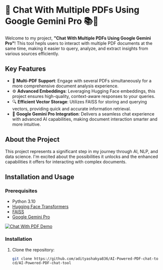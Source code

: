 # 🚀 Chat With Multiple PDFs Using Google Gemini Pro 📚💬

Welcome to my project, **"Chat With Multiple PDFs Using Google Gemini Pro"**! This tool hepls users to interact with multiple PDF documents at the same time, making it easier to query, analyze, and extract insights from various sources efficiently.

## Key Features

- 📝 **Multi-PDF Support**: Engage with several PDFs simultaneously for a more comprehensive document analysis experience.
- ⚙️ **Advanced Embeddings**: Leveraging Hugging Face embeddings, this project ensures high-quality, context-aware responses to your queries.
- 🔍 **Efficient Vector Storage**: Utilizes FAISS for storing and querying vectors, providing quick and accurate information retrieval.
- 🤖 **Google Gemini Pro Integration**: Delivers a seamless chat experience with advanced AI capabilities, making document interaction smarter and more intuitive.

## About the Project

This project represents a significant step in my journey through AI, NLP, and data science. I'm excited about the possibilities it unlocks and the enhanced capabilities it offers for interacting with complex documents.

## Installation and Usage

### Prerequisites
- Python 3.10
- [Hugging Face Transformers](https://huggingface.co/transformers/)
- [FAISS](https://github.com/facebookresearch/faiss)
- [Google Gemini Pro](https://gemini.google.com/)

[![Chat With PDF Demo](https://img.youtube.com/vi/dQw4w9WgXcQ/0.jpg)](https://github.com/adityashakya836/AI-Powered-PDF-chat-tool/blob/master/chat%20with%20pdf.mp4)


### Installation
1. Clone the repository:
   ```bash
   git clone https://github.com/adityashakya836/AI-Powered-PDF-chat-tool.git
   cd/AI-Powered-PDF-chat-tool
